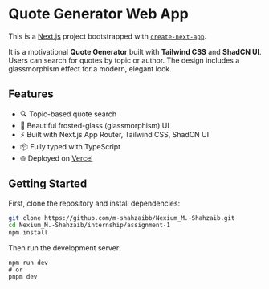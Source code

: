 # Quote Generator Web App

This is a [Next.js](https://nextjs.org) project bootstrapped with [`create-next-app`](https://nextjs.org/docs/app/api-reference/cli/create-next-app).

It is a motivational **Quote Generator** built with **Tailwind CSS** and **ShadCN UI**. Users can search for quotes by topic or author. The design includes a glassmorphism effect for a modern, elegant look.

## Features

- 🔍 Topic-based quote search
- 🎨 Beautiful frosted-glass (glassmorphism) UI
- ⚡ Built with Next.js App Router, Tailwind CSS, ShadCN UI
- 📦 Fully typed with TypeScript
- 🌐 Deployed on [Vercel](https://vercel.com)

## Getting Started

First, clone the repository and install dependencies:

```bash
git clone https://github.com/m-shahzaibb/Nexium_M.-Shahzaib.git
cd Nexium_M.-Shahzaib/internship/assignment-1
npm install
```

Then run the development server:
```
npm run dev
# or
pnpm dev
```
